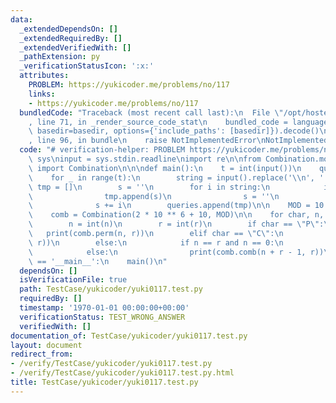 ```yaml
---
data:
  _extendedDependsOn: []
  _extendedRequiredBy: []
  _extendedVerifiedWith: []
  _pathExtension: py
  _verificationStatusIcon: ':x:'
  attributes:
    PROBLEM: https://yukicoder.me/problems/no/117
    links:
    - https://yukicoder.me/problems/no/117
  bundledCode: "Traceback (most recent call last):\n  File \"/opt/hostedtoolcache/Python/3.9.1/x64/lib/python3.9/site-packages/onlinejudge_verify/documentation/build.py\"\
    , line 71, in _render_source_code_stat\n    bundled_code = language.bundle(stat.path,\
    \ basedir=basedir, options={'include_paths': [basedir]}).decode()\n  File \"/opt/hostedtoolcache/Python/3.9.1/x64/lib/python3.9/site-packages/onlinejudge_verify/languages/python.py\"\
    , line 96, in bundle\n    raise NotImplementedError\nNotImplementedError\n"
  code: "# verification-helper: PROBLEM https://yukicoder.me/problems/no/117\nimport\
    \ sys\ninput = sys.stdin.readline\nimport re\n\nfrom Combination.modinv_combination\
    \ import Combination\n\n\ndef main():\n    t = int(input())\n    queries = []\n\
    \    for _ in range(t):\n        string = input().replace('\\n', '')\n       \
    \ tmp = []\n        s = ''\n        for i in string:\n            if i in ('(,)'):\n\
    \                tmp.append(s)\n                s = ''\n            else:\n  \
    \              s += i\n        queries.append(tmp)\n\n    MOD = 10 ** 9 + 7\n\
    \    comb = Combination(2 * 10 ** 6 + 10, MOD)\n\n    for char, n, r in queries:\n\
    \        n = int(n)\n        r = int(r)\n        if char == \"P\":\n         \
    \   print(comb.perm(n, r))\n        elif char == \"C\":\n            print(comb.comb(n,\
    \ r))\n        else:\n            if n == r and n == 0:\n                print(1)\n\
    \            else:\n                print(comb.comb(n + r - 1, r))\n\n\nif __name__\
    \ == '__main__':\n    main()\n"
  dependsOn: []
  isVerificationFile: true
  path: TestCase/yukicoder/yuki0117.test.py
  requiredBy: []
  timestamp: '1970-01-01 00:00:00+00:00'
  verificationStatus: TEST_WRONG_ANSWER
  verifiedWith: []
documentation_of: TestCase/yukicoder/yuki0117.test.py
layout: document
redirect_from:
- /verify/TestCase/yukicoder/yuki0117.test.py
- /verify/TestCase/yukicoder/yuki0117.test.py.html
title: TestCase/yukicoder/yuki0117.test.py
---
```

